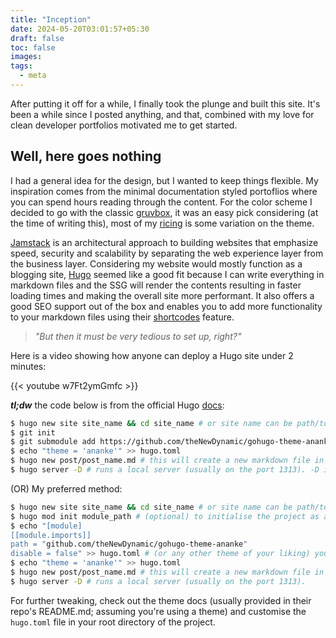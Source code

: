 ```yaml
---
title: "Inception"
date: 2024-05-20T03:01:57+05:30
draft: false
toc: false
images:
tags:
  - meta
---
```


After putting it off for a while, I finally took the plunge and built this site. It's been a while since I posted anything, and that, combined with my love for clean developer portfolios motivated me to get started.

## Well, here goes nothing

I had a general idea for the design, but I wanted to keep things flexible. My inspiration comes from the minimal documentation styled portoflios where you can spend hours reading through the content. For the color scheme I decided to go with the classic [gruvbox](https://github.com/morhetz/gruvbox), it was an easy pick considering (at the time of writing this), most of my [ricing](https://excaliburzero.gitbooks.io/an-introduction-to-linux-ricing/content/ricing.html) is some variation on the theme.

[Jamstack](https://jamstack.org/) is an architectural approach to building websites that emphasize speed, security and scalability by separating the web experience layer from the business layer. Considering my website would mostly function as a blogging site, [Hugo](https://gohugo.io/) seemed like a good fit because I can write everything in markdown files and the SSG will render the contents resulting in faster loading times and making the overall site more performant. It also offers a good SEO support out of the box and enables you to add more functionality to your markdown files using their [shortcodes](https://gohugo.io/content-management/shortcodes/) feature.

> _"But then it must be very tedious to set up, right?"_

Here is a video showing how anyone can deploy a Hugo site under 2 minutes:

{{< youtube w7Ft2ymGmfc >}}

**_tl;dw_** the code below is from the official Hugo [docs](https://gohugo.io/getting-started/quick-start/):

```bash
$ hugo new site site_name && cd site_name # or site name can be path/to/site
$ git init
$ git submodule add https://github.com/theNewDynamic/gohugo-theme-ananke.git themes/ananke # could be any other theme of your liking.
$ echo "theme = 'ananke'" >> hugo.toml
$ hugo new post/post_name.md # this will create a new markdown file in content/post/post_name.md. edit the file to your liking.
$ hugo server -D # runs a local server (usually on the port 1313). -D is for --buildDrafts
```

(OR) My preferred method:

```bash
$ hugo new site site_name && cd site_name # or site name can be path/to/site
$ hugo mod init module_path # (optional) to initialise the project as a module (module_path can be the link to your repo). generated a go.mod file.
$ echo "[module]
[[module.imports]]
path = "github.com/theNewDynamic/gohugo-theme-ananke"
disable = false" >> hugo.toml # (or any other theme of your liking) you dont have to git clone the theme using this method.
$ echo "theme = 'ananke'" >> hugo.toml
$ hugo new post/post_name.md # this will create a new markdown file in content/post/post_name.md. edit the file to your liking.
$ hugo server -D # runs a local server (usually on the port 1313).
```

For further tweaking, check out the theme docs (usually provided in their repo's README.md; assuming you're using a theme) and customise the `hugo.toml` file in your root directory of the project.
